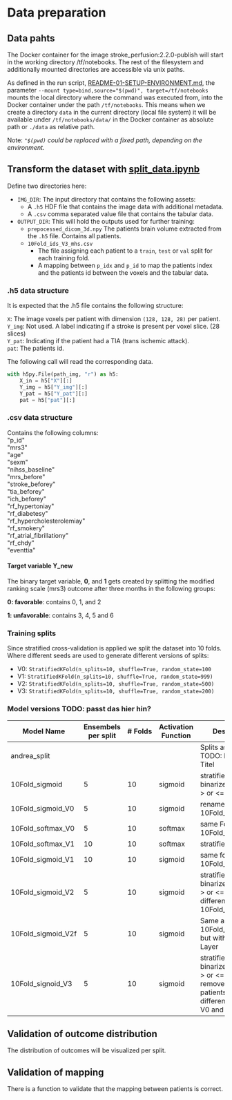 # Data preparation

## Data pahts
The Docker container for the image stroke_perfusion:2.2.0-publish will start in the working directory /tf/notebooks. The rest of the filesystem and additionally mounted directories are accessible via unix paths.

As defined in the run script, [README-01-SETUP-ENVIRONMENT.md](README-01-SETUP-ENVIRONMENT.md), the parameter `--mount type=bind,source="$(pwd)", target=/tf/notebooks` mounts the local directory where the command was executed from, into the Docker container under the path `/tf/notebooks`. This means when we create a directory `data` in the current directory (local file system) it will be available under `/tf/notebooks/data/` in the Docker container as absolute path or `./data` as relative path.

Note: *`"$(pwd)` could be replaced with a fixed path, depending on the environment.*

## Transform the dataset with [split_data.ipynb](split_data.ipynb)

Define two directories here:
* `IMG_DIR`: The input directory that contains the following assets:
  * A `.h5` HDF file that contains the image data with additional metadata.
  * A `.csv` comma separated value file that contains the tabular data.
* `OUTPUT_DIR`: This will hold the outputs used for further training:
  * `prepocessed_dicom_3d.npy` The patients brain volume extracted from the `.h5` file. Contains all patients.
  * `10Fold_ids_V3_mhs.csv` 
    * The file assigning each patient to a `train`, `test` or `val` split for each training fold. 
    * A mapping between `p_idx` and `p_id` to map the patients index and the patients id between the voxels and the tabular data.

### .h5 data structure
It is expected that the .h5 file contains the following structure:

`X`: The image voxels per patient with dimension `(128, 128, 28)` per patient.  
`Y_img`: Not used. A label indicating if a stroke is present per voxel slice. (28 slices)  
`Y_pat`: Indicating if the patient had a TIA (trans ischemic attack).  
`pat`:   The patients id.

The following call will read the corresponding data.
```py
with h5py.File(path_img, "r") as h5:
    X_in = h5["X"][:]
    Y_img = h5["Y_img"][:]
    Y_pat = h5["Y_pat"][:]
    pat = h5["pat"][:]
```

### .csv data structure
Contains the following columns:  
"p_id"  
"mrs3"  
"age"  
"sexm"  
"nihss_baseline"  
"mrs_before"  
"stroke_beforey"  
"tia_beforey"  
"ich_beforey"    
"rf_hypertoniay"  
"rf_diabetesy"  
"rf_hypercholesterolemiay"  
"rf_smokery"  
"rf_atrial_fibrillationy"  
"rf_chdy"  
"eventtia"  

#### Target variable Y_new
The binary target variable, **0**, and **1** gets created by splitting the modified ranking scale (mrs3) outcome after three months in the following groups: 

**0: favorable**: contains 0, 1, and 2  

**1: unfavorable**: contains 3, 4, 5 and 6

### Training splits
Since stratified cross-validation is applied we split the dataset into 10 folds. Where different seeds are used to generate different versions of splits:
* V0: `StratifiedKFold(n_splits=10, shuffle=True, random_state=100`
* V1: `StratifiedKFold(n_splits=10, shuffle=True, random_state=999)`
* V2: `StratifiedKFold(n_splits=10, shuffle=True, random_state=500)`
* V3: `StratifiedKFold(n_splits=10, shuffle=True, random_state=200)`

### Model versions **TODO: passt das hier hin?**

| **Model Name**     | **Ensembels <br> per split** | **# Folds** | **Activation Function** | **Description**|
| ------             | --------              | ---------   | -----------------                  | ------------------- |
| andrea_split       |                         |             |                                    | Splits as per paper: TODO: DOI und Titel                                                                           |
| 10Fold_sigmoid     | 5                       | 10          | sigmoid                            | stratified by the binarized mrs (mrs &gt; or &lt;= 2)                                                              |
| 10Fold_sigmoid_V0  | 5                       | 10          | sigmoid                            | renamed version of 10Fold_sigmoid                                                                                  |
| 10Fold_softmax_V0  | 5                       | 10          | softmax                            | same Folds as 10Fold_sigmoid                                                                                       |
| 10Fold_softmax_V1  | 10                      | 10          | softmax                            | stratified via mrs                                                                                                 |
| 10Fold_sigmoid_V1  | 10                      | 10          | sigmoid                            | same folds as 10Fold_softmax_V1                                                                                    |
| 10Fold_sigmoid_V2  | 5                       | 10          | sigmoid                            | stratified by the binarized mrs (mrs > or <= 2), <br>different seed than 10Fold_sigmoid_V0                   |
| 10Fold_sigmoid_V2f | 5                       | 10          | sigmoid                            | Same as 10Fold_sigmoid_V2 but with flatten Layer                                                                   |
| 10Fold_signoid_V3  | 5                       | 10          | sigmoid                            | stratified by the binarized mrs (mrs > or <= 2), <br>removed TIA patients, <br>different seed than V0 and V2 |

## Validation of outcome distribution
The distribution of outcomes will be visualized per split.

## Validation of mapping
There is a function to validate that the mapping between patients is correct.